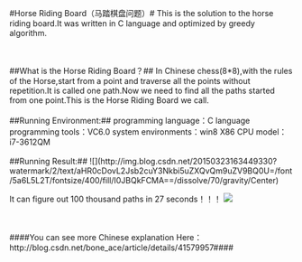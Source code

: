 #Horse Riding Board（马踏棋盘问题）#
This is the solution to the horse riding board.It was written in C language and optimized by greedy algorithm.

<br>
<br>
##What is the Horse Riding Board？##
In Chinese chess(8*8),with the rules of the Horse,start from a point and traverse all the points without repetition.It is called one path.Now we need to find all the paths started from one point.This is the Horse Riding Board we call.

<br>
<br>
##Running Environment:##
programming language：C language
programming tools：VC6.0
system environments：win8 X86
CPU model：i7-3612QM

<br>
<br>
##Running Result:##
![](http://img.blog.csdn.net/20150323163449330?watermark/2/text/aHR0cDovL2Jsb2cuY3Nkbi5uZXQvQm9uZV9BQ0U=/font/5a6L5L2T/fontsize/400/fill/I0JBQkFCMA==/dissolve/70/gravity/Center)

It can figure out 100 thousand paths in 27 seconds！！！
![](http://img.blog.csdn.net/20150916213518644?watermark/2/text/aHR0cDovL2Jsb2cuY3Nkbi5uZXQv/font/5a6L5L2T/fontsize/400/fill/I0JBQkFCMA==/dissolve/70/gravity/Center)

<br>
<br>
####You can see more Chinese explanation Here：http://blog.csdn.net/bone_ace/article/details/41579957####
